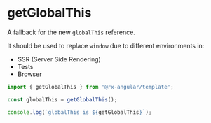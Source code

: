 # getGlobalThis

A fallback for the new `globalThis` reference.

It should be used to replace `window` due to different environments in:

- SSR (Server Side Rendering)
- Tests
- Browser

```typescript
import { getGlobalThis } from '@rx-angular/template';

const globalThis = getGlobalThis();

console.log(`globalThis is ${getGlobalThis}`);
```
